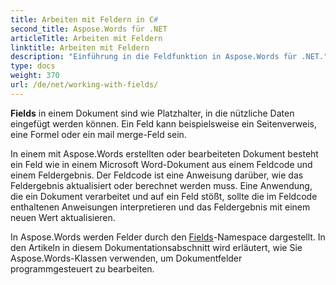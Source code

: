 ```yaml
---
title: Arbeiten mit Feldern in C#
second_title: Aspose.Words für .NET
articleTitle: Arbeiten mit Feldern
linktitle: Arbeiten mit Feldern
description: "Einführung in die Feldfunktion in Aspose.Words für .NET."
type: docs
weight: 370
url: /de/net/working-with-fields/
---
```


**Fields** in einem Dokument sind wie Platzhalter, in die nützliche Daten eingefügt werden können. Ein Feld kann beispielsweise ein Seitenverweis, eine Formel oder ein mail merge-Feld sein.

In einem mit Aspose.Words erstellten oder bearbeiteten Dokument besteht ein Feld wie in einem Microsoft Word-Dokument aus einem Feldcode und einem Feldergebnis. Der Feldcode ist eine Anweisung darüber, wie das Feldergebnis aktualisiert oder berechnet werden muss. Eine Anwendung, die ein Dokument verarbeitet und auf ein Feld stößt, sollte die im Feldcode enthaltenen Anweisungen interpretieren und das Feldergebnis mit einem neuen Wert aktualisieren.

In Aspose.Words werden Felder durch den [Fields](https://reference.aspose.com/words/de/net/aspose.words.fields/)-Namespace dargestellt. In den Artikeln in diesem Dokumentationsabschnitt wird erläutert, wie Sie Aspose.Words-Klassen verwenden, um Dokumentfelder programmgesteuert zu bearbeiten.